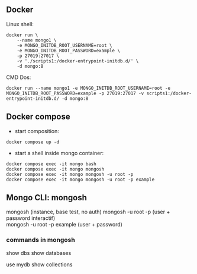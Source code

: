 ## Docker
Linux shell:
```
docker run \
    --name mongo1 \
	-e MONGO_INITDB_ROOT_USERNAME=root \
	-e MONGO_INITDB_ROOT_PASSWORD=example \
    -p 27019:27017 \
    -v './scripts1:/docker-entrypoint-initdb.d/' \
    -d mongo:8
```

CMD Dos:
```
docker run --name mongo1 -e MONGO_INITDB_ROOT_USERNAME=root -e MONGO_INITDB_ROOT_PASSWORD=example -p 27019:27017 -v scripts1:/docker-entrypoint-initdb.d/ -d mongo:8
```

## Docker compose
- start composition:
```
docker compose up -d
```

- start a shell inside mongo container:
```
docker compose exec -it mongo bash
docker compose exec -it mongo mongosh
docker compose exec -it mongo mongosh -u root -p
docker compose exec -it mongo mongosh -u root -p example

```

## Mongo CLI: mongosh

mongosh                     (instance, base test, no auth)
mongosh -u root -p          (user + password interactif)  
mongosh -u root -p example  (user + password)

### commands in mongosh
show dbs
show databases

use mydb
show collections
